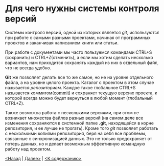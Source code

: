 # Для чего нужны системы контроля версий

Системы контроля версий, одной из которых является *git*, используются при работе с самыми разными проектами, начиная от программных проектов и заканчивая написанием книги или статьи. 

При работе с документами мы часто пользуемся командами CTRL+S (сохранить) и CTRL+Z(отменить), а если мы хотим сделать несколько вариантов, нам приходится сохранять каждый из них в отдельный файл, что не всегда удобно. 

**Git** же позволяет делать все то же самое, но не на уровне отдельного файла, а на уровне целого проекта. Каталог с проектом в этом случае называется *репозиторием*. Каждое такое глобальное CTRL+S называется коммитом([commit](./command_commit.md)) и сохраняет текущую версию проекта, к которой всегда можно будет вернуться в любой момент (глобальный CTRL+Z).

Также возможна работа с несколькими версиями, при этом не возникает множества файлов разных версий (на самом деле все изменения сохраняются в системной папке **.git**, находящейся в корне репозитория, и ее лучше не трогать). Кроме того *git* позволяет работать с несколькими копиями репозитория, беря на себя все проблемы, связанные с синхронизацией данных. Это не только предохраняет от потерь данных, но и делает
возможным эффективную командную работу над проектом. 


[<Назад](./beggin.md) | [Далее>](./repository.md) | [<К содержанию>](./readme.md)